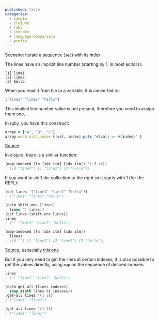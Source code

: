 ```yaml
---
published: false
categories:
  - sample
  - clojure
  - ruby
  - iterate
  - language-comparison
  - protip
---
```


Scenario: iterate a sequence (``seq``) with its index
  

The lines have an implicit line number (starting by 1, in most editors):

```
[1] line1
[2] line2
[3] hello
```

When you read it from file to a variable, it is converted to:

```lisp
("line1" "line2" "hello")
```

 This implicit line number value is not present, therefore you need to assign them one.
 
 In ruby, you have this construct:
 
 ```ruby
array = ["A", "B", "C"]
array.each_with_index {|val, index| puts "#{val} => #{index}" }
```

[Source](http://stackoverflow.com/questions/310634/what-is-the-right-way-to-iterate-through-an-array-in-ruby/310638#310638)

In clojure, there is a similar function:

```lisp
(map-indexed (fn [idx itm] [idx itm]) '(:f :o))
; ([0 "line1"] [1 "line2"] [2 "hello"])
```

If you want to shift the collection to the right so it starts with 1 (for the REPL):

```lisp
(def lines '("line1" "line2" "hello"))
; ("line1" "line2" "hello")

(defn shift-one [lines] 
  (cons "" lines))
(def lines (shift-one lines))
lines
; ("" "line1" "line2" "hello")

(map-indexed (fn [idx itm] [idx itm])
  lines)  
; ([0 ""] [1 "line1"] [2 "line2"] [3 "hello"])
```

[Source](https://clojuredocs.org/clojure.core/map-indexed), especially [this one](https://clojuredocs.org/clojure.core/map-indexed#example-542692cdc026201cdc326d25)

But if you only need to get the lines at certain indexes, it is also possible to get the values directly, using ``map`` on the sequence of desired indexes:

```lisp
lines
; ("" "line1" "line2" "hello")

(defn get-all [lines indexes]
  (map #(nth lines %) indexes))
(get-all lines '(1 2))
; ("line1" "line2")

(get-all lines '(1 1))
; ("line1" "line1")
```
